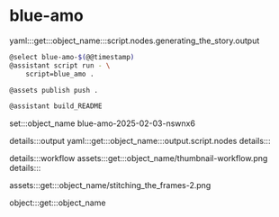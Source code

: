 # blue-amo

yaml:::get:::object_name:::script.nodes.generating_the_story.output

```bash
@select blue-amo-$(@@timestamp)
@assistant script run - \
    script=blue_amo .

@assets publish push .

@assistant build_README
```

set:::object_name blue-amo-2025-02-03-nswnx6

details:::output
yaml:::get:::object_name:::output.script.nodes
details:::

details:::workflow
assets:::get:::object_name/thumbnail-workflow.png
details:::

assets:::get:::object_name/stitching_the_frames-2.png

object:::get:::object_name